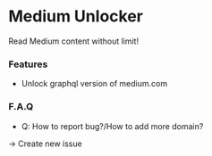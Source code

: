 Medium Unlocker
================

Read Medium content without limit!

### Features

- Unlock graphql version of medium.com

### F.A.Q

 - Q: How to report bug?/How to add more domain?

 -> Create new issue